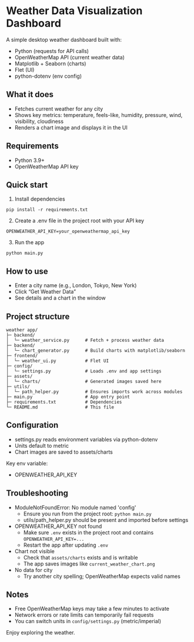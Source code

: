 # Weather Data Visualization Dashboard

A simple desktop weather dashboard built with:
- Python (requests for API calls)
- OpenWeatherMap API (current weather data)
- Matplotlib + Seaborn (charts)
- Flet (UI)
- python-dotenv (env config)

## What it does
- Fetches current weather for any city
- Shows key metrics: temperature, feels-like, humidity, pressure, wind, visibility, cloudiness
- Renders a chart image and displays it in the UI

## Requirements
- Python 3.9+
- OpenWeatherMap API key

## Quick start
1) Install dependencies
```
pip install -r requirements.txt
```

2) Create a .env file in the project root with your API key
```
OPENWEATHER_API_KEY=your_openweathermap_api_key
```

3) Run the app
```
python main.py
```

## How to use
- Enter a city name (e.g., London, Tokyo, New York)
- Click “Get Weather Data”
- See details and a chart in the window

## Project structure
```
weather app/
├─ backend/
│  └─ weather_service.py      # Fetch + process weather data
├─ backend/
│  └─ chart_generator.py      # Build charts with matplotlib/seaborn
├─ frontend/
│  └─ weather_ui.py           # Flet UI
├─ config/
│  └─ settings.py             # Loads .env and app settings
├─ assets/
│  └─ charts/                 # Generated images saved here
├─ utils/
│  └─ path_helper.py          # Ensures imports work across modules
├─ main.py                    # App entry point
├─ requirements.txt           # Dependencies
└─ README.md                  # This file
```

## Configuration
- settings.py reads environment variables via python-dotenv
- Units default to metric
- Chart images are saved to assets/charts

Key env variable:
- OPENWEATHER_API_KEY

## Troubleshooting
- ModuleNotFoundError: No module named 'config'
  - Ensure you run from the project root: `python main.py`
  - utils/path_helper.py should be present and imported before settings
- OPENWEATHER_API_KEY not found
  - Make sure `.env` exists in the project root and contains `OPENWEATHER_API_KEY=...`
  - Restart the app after updating `.env`
- Chart not visible
  - Check that `assets/charts` exists and is writable
  - The app saves images like `current_weather_chart.png`
- No data for city
  - Try another city spelling; OpenWeatherMap expects valid names

## Notes
- Free OpenWeatherMap keys may take a few minutes to activate
- Network errors or rate limits can temporarily fail requests
- You can switch units in `config/settings.py` (metric/imperial)

Enjoy exploring the weather.
#

